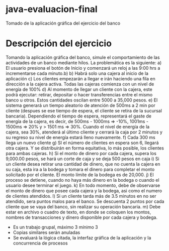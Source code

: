 # java-evaluacion-final
Tomado de la aplicación gráfica del ejercicio del banco

# Descripción del ejercicio
Tomando la aplicación gráfica del banco, simule el comportamiento de las actividades de un banco mediante hilos. La problemática es la siguiente:
    a) El usuario presiona el botón de Inicio y comenzará un reloj a las 9:00 hrs a incrementarse cada minuto.b)
    b) Habrá solo una cajera al inicio de la aplicación
    c) Los clientes empezarán a llegar e irán haciendo una fila en dirección a la cajera activa. Todas las cajeras comienza con un nivel de energía de 100%
    d) Al momento de llegar un cliente con la cajera, este podrá ejecutar: retirar, depositar o hacer transferencias entre el mismo banco u otros. Estos cantidades oscilan entre 5000 a 35,000 pesos.
    e) El sistema generará un tiempo aleatorio de atención de 500ms a 2 min por cliente (despues se ese tiempo de espera, el cliente se retira de la sucursal bancaria). Dependiendo el tiempo de espera, representará el gaste de energía de la cajera, es decir, de 500ms - 1000ms => -10%, 1001ms - 1500ms => 20% y > 1501 ms => 30%. Cuando el nivel de energía de la cajera, sea 30%, atenderá al último cliente y cerrará la caja por 2 minutos y su regreso su nivel de energía estará lleno nuevamente.
    f) Cada 300 ms llega un nuevo cliente
    g) SI el número de clientes en espera son 6, llegará otra cajera. Y se distribuirán en forma equitativa, lo más posible, los clientes para ambas cajeras.
    h) Si el monto de dinero por cada cajera, supera los 9,000.00 pesos, se hará un corte de caja y se deja 500 pesos en caja
    i) Si un cliente desea retirar una cantidad de dinero, que no cuenta la cajera en su caja, esta ira a la bodega y tomara el dinero para completar el monto solicitado por el cliente. El monto límite de la bodega es de 20,000.
    j) El proceso se detiene, cuando no haya más dinero en la bodega o cuando el usuario desee terminar el juego.
    k) En todo momento, debe de observarse el monto de dinero que posee cada cajera y la bodega, asi como el numero de clientes atendidos.
    l) Si un cliente tarda más de 3.5 minutos en no ser atendido, sera puntos malos para el banco. Se descuenta 2 puntos por cada cliente que se vaya del banco, sin realizar su operación bancaria.
    m) Debe estar en archivo o cuadro de texto, en donde se coloquen los montos, nombres de transacciones y dinero disponible por cada cajera y bodega.

- Es un trabajo grupal, máximo 3 mínimo 3
- Copias similares serán anuladas
- Se evaluará la lógica citada, la interfaz gráfica de la aplicación y la concurrencia de procesos
